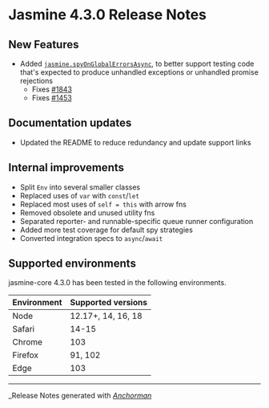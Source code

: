 # Jasmine 4.3.0 Release Notes

## New Features

* Added [`jasmine.spyOnGlobalErrorsAsync`](https://jasmine.github.io/api/4.3/jasmine.html#.spyOnGlobalErrorsAsync), 
  to better support testing code that's
  expected to produce unhandled exceptions or unhandled promise rejections
  * Fixes [#1843](https://github.com/jasmine/jasmine/issues/1843)
  * Fixes [#1453](https://github.com/jasmine/jasmine/issues/1453)

## Documentation updates

* Updated the README to reduce redundancy and update support links

## Internal improvements

* Split `Env` into several smaller classes 
* Replaced uses of `var` with `const`/`let`
* Replaced most uses of `self = this` with arrow fns
* Removed obsolete and unused utility fns
* Separated reporter- and runnable-specific queue runner configuration
* Added more test coverage for default spy strategies
* Converted integration specs to `async`/`await`

## Supported environments

jasmine-core 4.3.0 has been tested in the following environments.

| Environment       | Supported versions |
|-------------------|--------------------|
| Node              | 12.17+, 14, 16, 18 |
| Safari            | 14-15              |
| Chrome            | 103                |
| Firefox           | 91, 102            |
| Edge              | 103                |


------

_Release Notes generated with _[Anchorman](http://github.com/infews/anchorman)_
